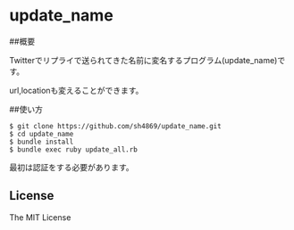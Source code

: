 update_name
===========
##概要

Twitterでリプライで送られてきた名前に変名するプログラム(update_name)です。

url,locationも変えることができます。

##使い方

```
$ git clone https://github.com/sh4869/update_name.git
$ cd update_name
$ bundle install
$ bundle exec ruby update_all.rb
```

最初は認証をする必要があります。

License
----
The MIT License
